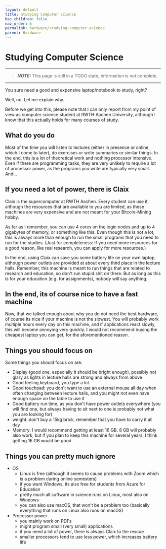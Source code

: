 ```yaml
---
layout: default
title: Studying Computer Science
has_children: false
nav_order: 6
permalink: hardware/studying-computer-science
parent: Hardware
---
```


# Studying Computer Science

---
> **_NOTE:_**  This page is still in a TODO state, information is not complete.
---

You sure need a good and expensive laptop/notebook to study, right?

Well, no.
Let me explain why.

Before we get into this, please note that I can only report from my point of view as computer science student at RWTH Aachen University, although I know that this actually holds for many courses of study.

## What do you do

Most of the time you will listen to lectures (either in presence or online, which I come to later), do exercises or write summaries or similar things.
In the end, this is a lot of theoretical work and nothing processor intensive.
Even if there are programming tasks, they are very unlikely to require a lot of processor power, as the programs you write are typically very small.
And...

## If you need a lot of power, there is Claix

Claix is the supercomputer at RWTH Aachen.
Every student can use it, although the resources that are available to you are limited, as these machines are very expensive and are not meant for your Bitcoin-Mining hobby.

As far as I remember, you can use 4 cores on the login nodes and up to 4 gigabytes of memory, or something like this.
Even though this is not a lot, this is always more than enough to run the small programs that you need to run for the studies.
(Just for completeness: If you need more resources for a good reason, like real research, you can apply for more resources.)

In the end, using Claix can save you some battery life on your own laptop, although power outlets are provided at about every third place in the lecture halls.
Remember, this machine is meant to run things that are related to research and education, so don't run stupid shit on there.
But as long as this is for your education (e.g. for assignments), nobody will say anything.

## In the end, its of course nice to have a fast machine

Now, that we talked enough about why you do not need the best hardware, of course its nice if your machine is not the slowest.
You will probably work multiple hours every day on this machine, and if applications react slowly, this will become annoying very quickly.
I would not recommend buying the cheapest laptop you can get, for the aforementioned reason.

## Things you should focus on

Some things you should focus on are:

- Display (good one, especially it should be bright enough), possibly not glary as lights in lecture halls are strong and always from above
- Good feeling keyboard, you type a lot
- Good touchpad: you don't want to use an external mouse all day when often changing between lecture halls, and you might not even have enough space on the table to use it
- Good battery run time, as you don't have power outlets everywhere (you will find one, but always having to sit next to one is probably not what you are looking for)
- weight: don't buy a 15kg brick, remember that you have to carry it all day
- Memory: I would recommend getting at least 16 GB. 8 GB will probably also work, but if you plan to keep this machine for several years, I think getting 16 GB would be good.

## Things you can pretty much ignore

- OS
  - Linux is free (although it seems to cause problems with Zoom which is a problem during online semesters)
  - if you want Windows, its also free for students from Azure for Education
  - pretty much all software in science runs on Linux, most also on Windows
  - you can also use macOS, that won't be a problem too (basically everything that runs on Linux also runs on macOS)
- Processor power
  - you mainly work on PDFs
  - might program small (very small) applications
  - if you need a lot of power, there is always Claix to the rescue
  - smaller processors tend to use less power, which increases battery life
